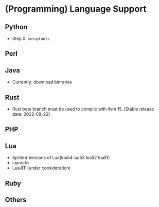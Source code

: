 # (Programming) Language Support

## Python

- Step 0: `setuptools`

## Perl

## Java

- Currently: download binraries

## Rust

- Rust beta branch must be used to compile with llvm 15. (Stable release date: 2022-09-22)

## PHP

## Lua

- Spilited Versions of Lua(lua54 lua53 lua52 lua51)
- luarocks
- LuaJIT (under consideration)

## Ruby

## Others
